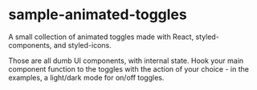 # sample-animated-toggles

A small collection of animated toggles made with React, styled-components, and styled-icons.

Those are all dumb UI components, with internal state. Hook your main component function to the toggles with the action of your choice - in the examples, a light/dark mode for on/off toggles.